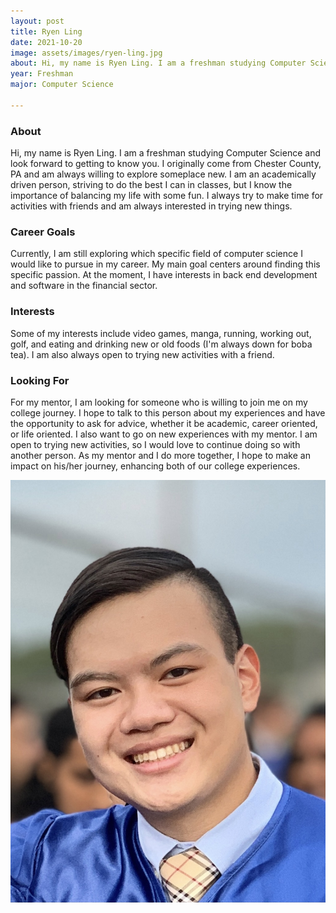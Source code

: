 ```yaml
---
layout: post
title: Ryen Ling 
date: 2021-10-20
image: assets/images/ryen-ling.jpg
about: Hi, my name is Ryen Ling. I am a freshman studying Computer Science and look forward to getting to know you. I originally come from Chester County, PA and am always willing to explore someplace new. I am an academically driven person, striving to do the best I can in classes, but I know the importance of balancing my life with some fun. I always try to make time for activities with friends and am always interested in trying new things.
year: Freshman
major: Computer Science

---
```


### About

Hi, my name is Ryen Ling. I am a freshman studying Computer Science and look forward to getting to know you. I originally come from Chester County, PA and am always willing to explore someplace new. I am an academically driven person, striving to do the best I can in classes, but I know the importance of balancing my life with some fun. I always try to make time for activities with friends and am always interested in trying new things.

### Career Goals

Currently, I am still exploring which specific field of computer science I would like to pursue in my career. My main goal centers around finding this specific passion. At the moment, I have interests in back end development and software in the financial sector.

### Interests

Some of my interests include video games, manga, running, working out, golf, and eating and drinking new or old foods (I'm always down for boba tea). I am also always open to trying new activities with a friend.

### Looking For

For my mentor, I am looking for someone who is willing to join me on my college journey. I hope to talk to this person about my experiences and have the opportunity to ask for advice, whether it be academic, career oriented, or life oriented. I also want to go on new experiences with my mentor. I am open to trying new activities, so I would love to continue doing so with another person. As my mentor and I do more together, I hope to make an impact on his/her journey, enhancing both of our college experiences.

<div class="text-center my-5">
    <img src="assets/images/ryen-ling.jpg" alt="Ryen Ling" class="rounded post-img" />
</div>

